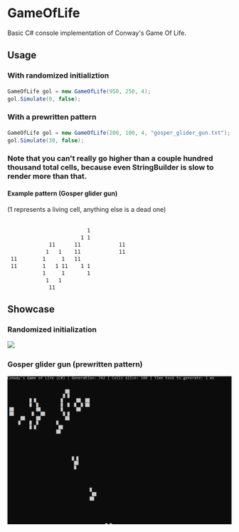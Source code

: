 # GameOfLife
Basic C# console implementation of Conway's Game Of Life.
## Usage
### With randomized initializtion
```C#
GameOfLife gol = new GameOfLife(950, 250, 4);
gol.Simulate(0, false);
```
### With a prewritten pattern
```C#
GameOfLife gol = new GameOfLife(200, 100, 4, "gosper_glider_gun.txt");
gol.Simulate(30, false);
```
### Note that you can't really go higher than a couple hundred thousand total cells, because even StringBuilder is slow to render more than that.
#### Example pattern (Gosper glider gun)
(1 represents a living cell, anything else is a dead one)
```

                         1
                       1 1
             11      11            11
            1   1    11            11
 11        1     1   11
 11        1   1 11    1 1
           1     1       1
            1   1
             11
```
## Showcase
### Randomized initialization
![](https://github.com/immortalized/GameOfLife/blob/main/Other/randomizedinit.gif)
### Gosper glider gun (prewritten pattern)
![](https://github.com/immortalized/GameOfLife/blob/main/Other/gosperglidergun.gif)
